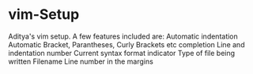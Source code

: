 # vim-Setup
Aditya's vim setup. 
A few features included are:
Automatic indentation
Automatic Bracket, Parantheses, Curly Brackets etc completion
Line and indentation number
Current syntax format indicator
Type of file being written
Filename
Line number in the margins
